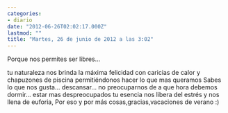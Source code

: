 ```yaml
---
categories:
- diario
date: "2012-06-26T02:02:17.000Z"
lastmod: ""
title: "Martes, 26 de junio de 2012 a las 3:02"
---
```


Porque nos permites ser libres...

tu naturaleza nos brinda la máxima felicidad
con caricias de calor y chapuzones de piscina
permitiéndonos hacer lo que mas queramos
Sabes lo que nos gusta...
descansar... no preocuparnos de a que hora debemos dormir...
estar mas despreocupados
tu esencia nos libera del estrés y nos llena de euforia,
Por eso y por más cosas,gracias,vacaciones de verano :)
